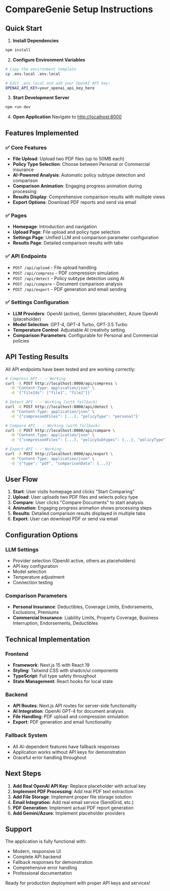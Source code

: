 # CompareGenie Setup Instructions

## Quick Start

1. **Install Dependencies**
```bash
npm install
```

2. **Configure Environment Variables**
```bash
# Copy the environment template
cp .env.local .env.local

# Edit .env.local and add your OpenAI API key:
OPENAI_API_KEY=your_openai_api_key_here
```

3. **Start Development Server**
```bash
npm run dev
```

4. **Open Application**
Navigate to [http://localhost:8000](http://localhost:8000)

## Features Implemented

### ✅ Core Features
- **File Upload**: Upload two PDF files (up to 50MB each)
- **Policy Type Selection**: Choose between Personal or Commercial insurance
- **AI-Powered Analysis**: Automatic policy subtype detection and comparison
- **Comparison Animation**: Engaging progress animation during processing
- **Results Display**: Comprehensive comparison results with multiple views
- **Export Options**: Download PDF reports and send via email

### ✅ Pages
- **Homepage**: Introduction and navigation
- **Upload Page**: File upload and policy type selection
- **Settings Page**: Unified LLM and comparison parameter configuration
- **Results Page**: Detailed comparison results with tabs

### ✅ API Endpoints
- `POST /api/upload` - File upload handling
- `POST /api/compress` - PDF compression simulation
- `POST /api/detect` - Policy subtype detection using AI
- `POST /api/compare` - Document comparison analysis
- `POST /api/export` - PDF generation and email sending

### ✅ Settings Configuration
- **LLM Providers**: OpenAI (active), Gemini (placeholder), Azure OpenAI (placeholder)
- **Model Selection**: GPT-4, GPT-4 Turbo, GPT-3.5 Turbo
- **Temperature Control**: Adjustable AI creativity setting
- **Comparison Parameters**: Configurable for Personal and Commercial policies

## API Testing Results

All API endpoints have been tested and are working correctly:

```bash
# Compress API - ✅ Working
curl -X POST http://localhost:8000/api/compress \
  -H "Content-Type: application/json" \
  -d '{"fileIds": ["file1", "file2"]}'

# Detect API - ✅ Working (with fallback)
curl -X POST http://localhost:8000/api/detect \
  -H "Content-Type: application/json" \
  -d '{"compressedFiles": [...], "policyType": "personal"}'

# Compare API - ✅ Working (with fallback)
curl -X POST http://localhost:8000/api/compare \
  -H "Content-Type: application/json" \
  -d '{"compressedFiles": [...], "policySubtypes": {...}, "policyType": "personal"}'

# Export API - ✅ Working
curl -X POST http://localhost:8000/api/export \
  -H "Content-Type: application/json" \
  -d '{"type": "pdf", "comparisonData": {...}}'
```

## User Flow

1. **Start**: User visits homepage and clicks "Start Comparing"
2. **Upload**: User uploads two PDF files and selects policy type
3. **Compare**: User clicks "Compare Documents" to start analysis
4. **Animation**: Engaging progress animation shows processing steps
5. **Results**: Detailed comparison results displayed in multiple tabs
6. **Export**: User can download PDF or send via email

## Configuration Options

### LLM Settings
- Provider selection (OpenAI active, others as placeholders)
- API key configuration
- Model selection
- Temperature adjustment
- Connection testing

### Comparison Parameters
- **Personal Insurance**: Deductibles, Coverage Limits, Endorsements, Exclusions, Premiums
- **Commercial Insurance**: Liability Limits, Property Coverage, Business Interruption, Endorsements, Deductibles

## Technical Implementation

### Frontend
- **Framework**: Next.js 15 with React 19
- **Styling**: Tailwind CSS with shadcn/ui components
- **TypeScript**: Full type safety throughout
- **State Management**: React hooks for local state

### Backend
- **API Routes**: Next.js API routes for server-side functionality
- **AI Integration**: OpenAI GPT-4 for document analysis
- **File Handling**: PDF upload and compression simulation
- **Export**: PDF generation and email functionality

### Fallback System
- All AI-dependent features have fallback responses
- Application works without API keys for demonstration
- Graceful error handling throughout

## Next Steps

1. **Add Real OpenAI API Key**: Replace placeholder with actual key
2. **Implement PDF Processing**: Add real PDF text extraction
3. **Add File Storage**: Implement proper file storage solution
4. **Email Integration**: Add real email service (SendGrid, etc.)
5. **PDF Generation**: Implement actual PDF report generation
6. **Add Gemini/Azure**: Implement placeholder providers

## Support

The application is fully functional with:
- Modern, responsive UI
- Complete API backend
- Fallback responses for demonstration
- Comprehensive error handling
- Professional documentation

Ready for production deployment with proper API keys and services!
